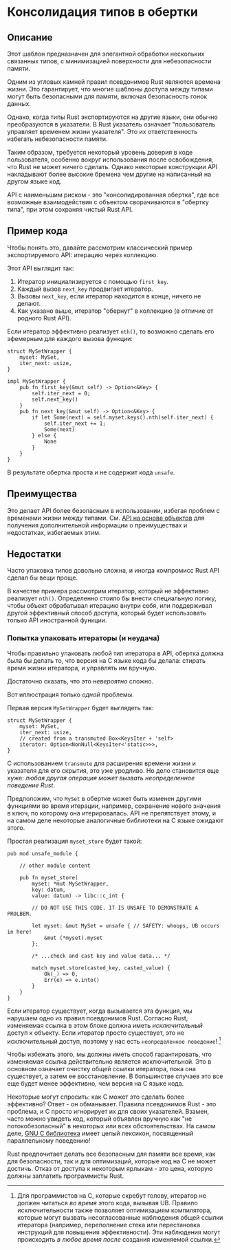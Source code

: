 # Консолидация типов в обертки

## Описание

Этот шаблон предназначен для элегантной обработки нескольких связанных типов,
с минимизацией поверхности для небезопасности памяти.

Одним из угловых камней правил псевдонимов Rust являются времена жизни.
Это гарантирует, что многие шаблоны доступа между типами могут быть безопасными для памяти,
включая безопасность гонок данных.

Однако, когда типы Rust экспортируются на другие языки, они обычно преобразуются
в указатели. В Rust указатель означает "пользователь управляет временем жизни указателя".
Это их ответственность избегать небезопасности памяти.

Таким образом, требуется некоторый уровень доверия в коде пользователя, особенно вокруг использования после освобождения,
что Rust не может ничего сделать. Однако некоторые конструкции API накладывают более высокие бремена
чем другие на написанный на другом языке код.

API с наименьшим риском - это "консолидированная обертка", где все возможные взаимодействия
с объектом сворачиваются в "обертку типа", при этом сохраняя чистый Rust API.

## Пример кода

Чтобы понять это, давайте рассмотрим классический пример экспортируемого API: итерацию
через коллекцию.

Этот API выглядит так:

1. Итератор инициализируется с помощью `first_key`.
2. Каждый вызов `next_key` продвигает итератор.
3. Вызовы `next_key`, если итератор находится в конце, ничего не делают.
4. Как указано выше, итератор "обернут" в коллекцию (в отличие от родного
   Rust API).

Если итератор эффективно реализует `nth()`, то возможно сделать его
эфемерным для каждого вызова функции:

```rust,ignore
struct MySetWrapper {
    myset: MySet,
    iter_next: usize,
}

impl MySetWrapper {
    pub fn first_key(&mut self) -> Option<&Key> {
        self.iter_next = 0;
        self.next_key()
    }
    pub fn next_key(&mut self) -> Option<&Key> {
        if let Some(next) = self.myset.keys().nth(self.iter_next) {
            self.iter_next += 1;
            Some(next)
        } else {
            None
        }
    }
}
```

В результате обертка проста и не содержит кода `unsafe`.

## Преимущества

Это делает API более безопасным в использовании, избегая проблем с временами жизни между типами.
См. [API на основе объектов](./export.md) для получения дополнительной информации о преимуществах и недостатках,
избегаемых этим.

## Недостатки

Часто упаковка типов довольно сложна, и иногда компромисс Rust API сделал бы вещи проще.

В качестве примера рассмотрим итератор, который не эффективно реализует `nth()`.
Определенно стоило бы внести специальную логику, чтобы объект обрабатывал
итерацию внутри себя, или поддерживал другой эффективный способ доступа,
который будет использовать только API иностранной функции.

### Попытка упаковать итераторы (и неудача)

Чтобы правильно упаковать любой тип итератора в API, обертка должна была бы
делать то, что версия на C языке кода бы делала: стирать время жизни итератора,
и управлять им вручную.

Достаточно сказать, что это _невероятно_ сложно.

Вот иллюстрация только _одной_ проблемы.

Первая версия `MySetWrapper` будет выглядеть так:

```rust,ignore
struct MySetWrapper {
    myset: MySet,
    iter_next: usize,
    // created from a transmuted Box<KeysIter + 'self>
    iterator: Option<NonNull<KeysIter<'static>>>,
}
```

С использованием `transmute` для расширения времени жизни и указателя для его скрытия,
это уже уродливо. Но дело становится еще хуже: _любая другая операция может вызвать
неопределенное поведение Rust_.

Предположим, что `MySet` в обертке может быть изменен другими
функциями во время итерации, например, сохранение нового значения в ключ, по которому она
итерировалась. API не препятствует этому, и на самом деле некоторые аналогичные библиотеки на C языке ожидают этого.

Простая реализация `myset_store` будет такой:

```rust,ignore
pub mod unsafe_module {

    // other module content

    pub fn myset_store(
        myset: *mut MySetWrapper,
        key: datum,
        value: datum) -> libc::c_int {

        // DO NOT USE THIS CODE. IT IS UNSAFE TO DEMONSTRATE A PROLBEM.

        let myset: &mut MySet = unsafe { // SAFETY: whoops, UB occurs in here!
            &mut (*myset).myset
        };

        /* ...check and cast key and value data... */

        match myset.store(casted_key, casted_value) {
            Ok(_) => 0,
            Err(e) => e.into()
        }
    }
}
```

Если итератор существует, когда вызывается эта функция, мы нарушаем одно из правил псевдонимов Rust.
Согласно Rust, изменяемая ссылка в этом блоке должна иметь _исключительный_ доступ к объекту. Если итератор просто существует, это не исключительный доступ,
поэтому у нас есть `неопределенное поведение`! [^1]

Чтобы избежать этого, мы должны иметь способ гарантировать, что изменяемая ссылка действительно является исключительной.
Это в основном означает очистку общей ссылки итератора, пока она существует,
а затем ее восстановление. В большинстве случаев это все еще будет менее эффективно, чем
версия на C языке кода.

Некоторые могут спросить: как C может это сделать более эффективно?
Ответ - он обманывает. Правила псевдонимов Rust - это проблема, и C просто игнорирует
их для своих указателей. Взамен, часто можно увидеть код, который объявлен
вручную как "не потокобезопасный" в некоторых или всех обстоятельствах. На самом деле,
[GNU C библиотека](https://manpages.debian.org/buster/manpages/attributes.7.en.html)
имеет целый лексикон, посвященный параллельному поведению!

Rust предпочитает делать все безопасным для памяти все время, как для безопасности, так и для
оптимизаций, которые код на C не может достичь. Отказ от доступа к некоторым ярлыкам -
это цена, которую должны заплатить программисты Rust.

[^1]: Для программистов на C, которые скребут голову, итератор не должен
читаться _во время_ этого кода, вызывая UB. Правило исключительности также позволяет
оптимизациям компилятора, которые могут вызвать несогласованные наблюдения общей ссылки итератора (например, переполнение стека или перестановка инструкций для повышения эффективности).
Эти наблюдения могут происходить _в любое время после_ создания изменяемой ссылки.
